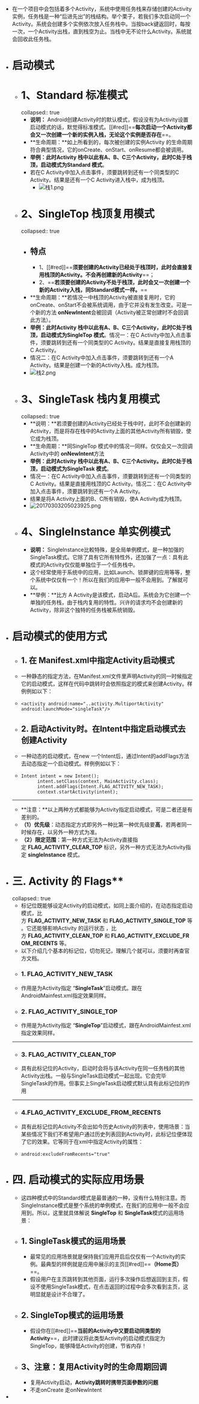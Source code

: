- 在一个项目中会包括着多个Activity，系统中使用任务栈来存储创建的Activity实例，任务栈是一种“后进先出”的栈结构。举个栗子，若我们多次启动同一个Activity。系统会创建多个实例依次放入任务栈中。当按back键返回时，每按一次，一个Activity出栈，直到栈空为止。当栈中无不论什么Activity。系统就会回收此任务栈。
- # 启动模式
	- # 1、**Standard 标准模式**
	  collapsed:: true
		- **说明：** Android创建Activity时的默认模式，假设没有为Activity设置启动模式的话，默觉得标准模式。[[#red]]==**每次启动一个Activity都会又一次创建一个新的实例入栈，无论这个实例是否存在**==。
		- **生命周期：**如上所看到的，每次被创建的实例Activity 的生命周期符合典型情况，它的onCreate、onStart、onResume都会被调用。
		- **举例：**此时Activity 栈中以此有A、B、C三个Activity，此时C处于栈顶，启动模式为**Standard 模式**。
		- 若在C Activity中加入点击事件，须要跳转到还有一个同类型的C Activity。结果是还有一个C Activity进入栈中，成为栈顶。
			- ![栈1.png](../assets/栈1_1692968879315_0.png)
	- # 2、**SingleTop 栈顶复用模式**
	  collapsed:: true
		- ## 特点
			- 1、[[#red]]==**须要创建的Activity已经处于栈顶时，此时会直接复用栈顶的Activity。不会再创建新的Activity**==；
			- 2、==**若须要创建的Activity不处于栈顶，此时会又一次创建一个新的Activity入栈，同Standard模式一样。**==
		- **生命周期：**若情况一中栈顶的Activity被直接复用时，它的onCreate、onStart不会被系统调用，由于它并没有发生改变。可是一个新的方法 **onNewIntent**会被回调（Activity被正常创建时不会回调此方法）。
		- **举例：**此时Activity 栈中以此有A、B、C三个Activity，此时C处于栈顶，启动模式为**SingleTop 模式**。情况一：在C Activity中加入点击事件，须要跳转到还有一个同类型的C Activity。结果是直接复用栈顶的C Activity。
		- 情况二：在C Activity中加入点击事件，须要跳转到还有一个A Activity。结果是创建一个新的Activity入栈。成为栈顶。
		- ![栈2.png](../assets/栈2_1692969037746_0.png)
	- # 3、**SingleTask 栈内复用模式**
	  collapsed:: true
		- **说明：**若须要创建的Activity已经处于栈中时，此时不会创建新的Activity，而是将存在栈中的Activity上面的其他Activity所有销毁，使它成为栈顶。
		- **生命周期：**同SingleTop 模式中的情况一同样。仅仅会又一次回调Activity中的 **onNewIntent**方法
		- **举例：**此时Activity 栈中以此有A、B、C三个Activity。此时C处于栈顶，启动模式为**SingleTask 模式**。
		- 情况一：在C Activity中加入点击事件，须要跳转到还有一个同类型的C Activity。结果是直接用栈顶的C Activity。情况二：在C Activity中加入点击事件，须要跳转到还有一个A Activity。
		- 结果是将A Activity上面的B、C所有销毁，使A Activity成为栈顶。
		- ![20170303205023925.png](../assets/20170303205023925_1692969140130_0.png)
	- # 4、**SingleInstance 单实例模式**
		- **说明：** SingleInstance比較特殊，是全局单例模式，是一种加强的SingleTask模式。它除了具有它所有特性外，还加强了一点：具有此模式的Activity仅仅能单独位于一个任务栈中。
		- 这个经常使用于系统中的应用，比如Launch、锁屏键的应用等等，整个系统中仅仅有一个！所以在我们的应用中一般不会用到。了解就可以。
		- **举例：**比方 A Activity是该模式，启动A后。系统会为它创建一个单独的任务栈，由于栈内复用的特性。兴许的请求均不会创建新的Activity，除非这个独特的任务栈被系统销毁。
- # **启动模式的使用方式**
	- ## **1. 在 Manifest.xml中指定Activity启动模式**
	- 一种静态的指定方法，在Manifest.xml文件里声明Activity的同一时候指定它的启动模式，这样在代码中跳转时会依照指定的模式来创建Activity。样例例如以下：
	- ```
	  <activity android:name="..activity.MultiportActivity" android:launchMode="singleTask"/>
	  ```
	- ## **2. 启动Activity时。在Intent中指定启动模式去创建Activity**
	- 一种动态的启动模式，在new 一个Intent后，通过Intent的addFlags方法去动态指定一个启动模式。样例例如以下：
	- ```
	  Intent intent = new Intent();
	        intent.setClass(context, MainActivity.class);
	        intent.addFlags(Intent.FLAG_ACTIVITY_NEW_TASK);
	        context.startActivity(intent);
	  ```
	- ---
	- **注意：**以上两种方式都能够为Activity指定启动模式，可是二者还是有差别的。
	- **（1）优先级**：动态指定方式即另外一种比第一种优先级要**高**，若两者同一时候存在，以另外一种方式为准。
	- **（2）限定范围**：第一种方式无法为Activity直接指定 **FLAG_ACTIVITY_CLEAR_TOP** 标识，另外一种方式无法为Activity指定 **singleInstance** 模式。
- # 三. Activity 的 Flags**
  collapsed:: true
	- 标记位既能够设定Activity的启动模式，如同上面介绍的，在动态指定启动模式，比方 **FLAG_ACTIVITY_NEW_TASK** 和 **FLAG_ACTIVITY_SINGLE_TOP** 等。它还能够影响Activity 的运行状态 ，比方 **FLAG_ACTIVITY_CLEAN_TOP** 和 **FLAG_ACTIVITY_EXCLUDE_FROM_RECENTS** 等。
	- 以下介绍几个基本的标记位，切勿死记，理解几个就可以，须要时再查官方文档。
	- ### **1. FLAG_ACTIVITY_NEW_TASK**
	- 作用是为Activity指定 “**SingleTask**”启动模式。跟在AndroidMainfest.xml指定效果同样。
	- ### **2. FLAG_ACTIVITY_SINGLE_TOP**
	- 作用是为Activity指定 “**SingleTop**”启动模式，跟在AndroidMainfest.xml指定效果同样。
	- ---
	- ### **3. FLAG_ACTIVITY_CLEAN_TOP**
	- 具有此标记位的Activity，启动时会将与该Activity在同一任务栈的其他Activity出栈。一般与SingleTask启动模式一起出现。它会完毕SingleTask的作用。但事实上SingleTask启动模式默认具有此标记位的作用
	- ---
	- ### **4.FLAG_ACTIVITY_EXCLUDE_FROM_RECENTS**
	- 具有此标记位的Activity不会出如今历史Activity的列表中，使用场景：当某些情况下我们不希望用户通过历史列表回到Activity时，此标记位便体现了它的效果。它等同于在xml中指定Activity的属性：
	- ```
	  android:excludeFromRecents="true"
	  ```
- # **四. 启动模式的实际应用场景**
	- 这四种模式中的Standard模式是最普通的一种，没有什么特别注意。而SingleInstance模式是整个系统的单例模式，在我们的应用中一般不会应用到。所以，这里就具体解说 **SingleTop** 和 **SingleTask**模式的运用场景：
	- ## **1. SingleTask模式的运用场景**
		- 最常见的应用场景就是保持我们应用开启后仅仅有一个Activity的实例。最典型的样例就是应用中展示的主页[[#red]]==**（Home页）**==。
		- 假设用户在主页跳转到其他页面，运行多次操作后想返回到主页，假设不使用SingleTask模式，在点击返回的过程中会多次看到主页，这明显就是设计不合理了。
	- ## **2. SingleTop模式的运用场景**
		- 假设你在[[#red]]==**当前的Activity中又要启动同类型的Activity**==，此时建议将此类型Activity的启动模式指定为SingleTop，能够降低Activity的创建，节省内存！
	- ## 3、**注意：复用Activity时的生命周期回调**
		- 复用Activity启动，**Activity跳转时携带页面參数的问题**
		- 不走onCreate  走onNewIntent
-